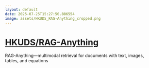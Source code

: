 ```yaml
---
layout: default
date: 2025-07-25T15:27:50.886554
image: assets/HKUDS_RAG-Anything_cropped.png
---
```


# [HKUDS/RAG-Anything](https://github.com/HKUDS/RAG-Anything)

RAG-Anything—multimodal retrieval for documents with text, images, tables, and equations
